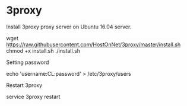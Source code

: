 # 3proxy

Install 3proxy proxy server on Ubuntu 16.04 server.

wget https://raw.githubusercontent.com/HostOnNet/3proxy/master/install.sh
chmod +x install.sh
./install.sh

Setting password

echo 'username:CL:password' > /etc/3proxy/users

Restart 3proxy

service 3proxy restart
